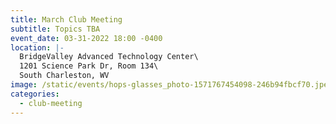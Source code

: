 ```yaml
---
title: March Club Meeting
subtitle: Topics TBA
event_date: 03-31-2022 18:00 -0400
location: |-
  BridgeValley Advanced Technology Center\
  1201 Science Park Dr, Room 134\
  South Charleston, WV
image: /static/events/hops-glasses_photo-1571767454098-246b94fbcf70.jpeg
categories:
  - club-meeting
---
```

